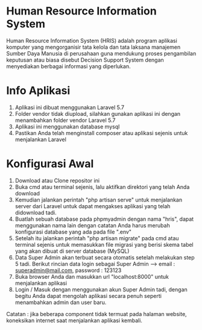 # Human Resource Information System

Human Resource Information System (HRIS) adalah program aplikasi komputer yang mengorganisir tata kelola dan tata laksana manajemen Sumber Daya Manusia di perusahaan guna mendukung proses pengambilan keputusan atau biasa disebut Decision Support System dengan menyediakan berbagai informasi yang diperlukan.

# Info Aplikasi

1. Aplikasi ini dibuat menggunakan Laravel 5.7
2. Folder vendor tidak diupload, silahkan gunakan aplikasi ini dengan menambahkan folder vendor Laravel 5.7
3. Aplikasi ini menggunakan database mysql
4. Pastikan Anda telah menginstall composer atau aplikasi sejenis untuk menjalankan Laravel

# Konfigurasi Awal

1. Download atau Clone repositor ini
2. Buka cmd atau terminal sejenis, lalu aktifkan direktori yang telah Anda download
3. Kemudian jalankan perintah "php artisan serve" untuk menjalankan server dari Laravel untuk dapat mengakses 
   aplikasi yang telah didownload tadi.
4. Buatlah sebuah database pada phpmyadmin dengan nama "hris", dapat menggunakan nama lain dengan catatan
   Anda harus merubah konfigurasi database yang ada pada file ".env"
5. Setelah itu jalankan perintah "php artisan migrate" pada cmd atau terminal sejenis untuk memasukkan file 
   migrasi yang berisi skema tabel yang akan dibuat di server database (MySQL)
6. Data Super Admin akan terbuat secara otomatis setelah melakukan step 5 tadi. Berikut rincian data login 
   sebagai Super Admin --> email : superadmin@mail.com, password : 123123
7. Buka browser Anda dan masukkan url "localhost:8000" untuk menjalankan aplikasi
8. Login / Masuk dengan menggunakan akun Super Admin tadi, dengan begitu Anda dapat mengolah aplikasi secara 
   penuh seperti menambahkan admin dan user baru.

Catatan : jika beberapa component tidak termuat pada halaman website, koneksikan internet saat menjalankan 
          aplikasi kembali.

